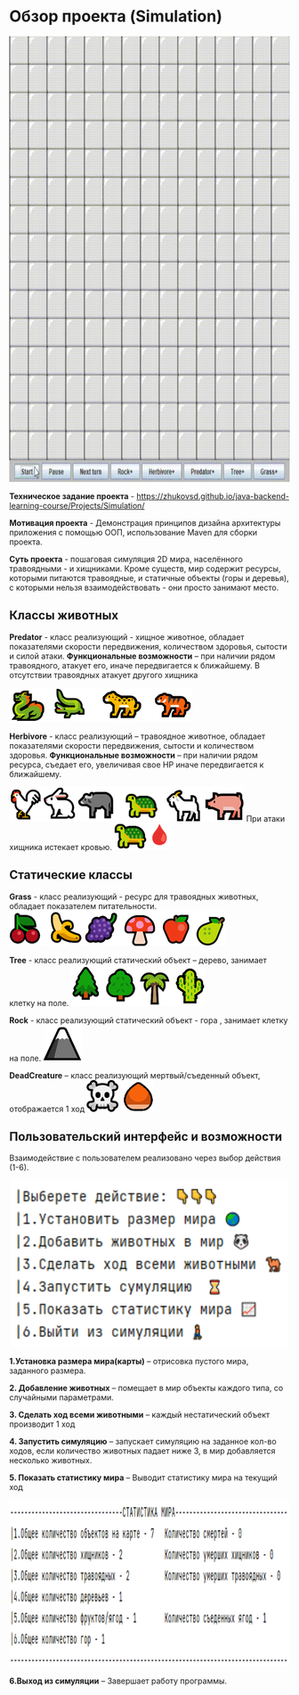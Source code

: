 #                                              Обзор проекта (Simulation)
<img src="https://github.com/AleksandrKamen/Simulation-World/blob/master/Picture/Simulation-world-project-2023-10-29-15-02-15.gif" width="800" height="800" />


**Техническое задание проекта** -  https://zhukovsd.github.io/java-backend-learning-course/Projects/Simulation/

**Мотивация проекта** - Демонстрация принципов дизайна архитектуры приложения с помощью ООП, использование Maven для сборки проекта.
	
**Суть проекта** - пошаговая симуляция 2D мира, населённого травоядными - и хищниками. Кроме существ, мир содержит ресурсы, которыми питаются травоядные, и статичные объекты (горы и деревья), с которыми нельзя взаимодействовать - они просто занимают место.
	
##                                                   **Классы животных** 
  **Predator** - класс реализующий - хищное животное, обладает показателями скорости передвижения, количеством здоровья, сытости и силой атаки.  **Функциональные возможности** – при наличии рядом травоядного, атакует его, иначе передвигается к ближайшему. В отсутствии травоядных атакует другого хищника
  
 ![Image alt](https://github.com/AleksandrKamen/Simulation-World/blob/master/Picture/Predator.png)  

 **Herbivore** - класс реализующий – травоядное животное, обладает показателями скорости передвижения, сытости и количеством здоровья.  **Функциональные возможности** – при наличии рядом ресурса, съедает его, увеличивая свое HP  иначе передвигается к ближайшему.
 
 ![Image alt](https://github.com/AleksandrKamen/Simulation-World/blob/master/Picture/Herb.png)  При атаки хищника истекает кровью. ![Image alt](https://github.com/AleksandrKamen/Simulation-World/blob/master/Picture/Herb2.png) 
 ## Статические классы
 **Grass** - класс реализующий - ресурс для травоядных животных, обладает показателем питательности. 
 ![Image alt](https://github.com/AleksandrKamen/Simulation-World/blob/master/Picture/Grass.png) 
 
 **Tree** - класс реализующий  статический объект – дерево, занимает клетку на поле. 
 ![Image alt](https://github.com/AleksandrKamen/Simulation-World/blob/master/Picture/Tree.png) 
 
 **Rock** - класс реализующий  статический объект - гора , занимает клетку на поле. 
 ![Image alt](https://github.com/AleksandrKamen/Simulation-World/blob/master/Picture/rook.png) 
 
 **DeadCreature** – класс реализующий мертвый/съеденный объект, отображается 1 ход ![Image alt](https://github.com/AleksandrKamen/Simulation-World/blob/master/Picture/ch.png)  ![Image alt](https://github.com/AleksandrKamen/Simulation-World/blob/master/Picture/ch2.png) 
 ## Пользовательский интерфейс  и возможности 
 Взаимодействие с пользователем реализовано через выбор действия (1-6).
 
  <p align="center"> <img width="500" height="300" src = https://github.com/AleksandrKamen/Simulation-World/blob/master/Picture/1.png> </p>
  
 **1.Установка размера мира(карты)**  – отрисовка пустого мира, заданного размера.
  
      
 **2. Добавление животных** – помещает в мир объекты каждого типа, со случайными параметрами.
    

 **3. Сделать ход всеми животными** – каждый нестатический объект производит 1 ход
 
   
 **4. Запустить симуляцию**  – запускает симуляцию на заданное кол-во ходов, если количество животных падает ниже 3, в мир  добавляется несколько животных.
  

**5. Показать статистику мира** – Выводит статистику мира на текущий ход

  <p align="center"> <img width="700" height="300" src = https://github.com/AleksandrKamen/Simulation-World/blob/master/Picture/7.png> </p>

  **6.Выход из симуляции** – Завершает работу программы. 

  



    
   
